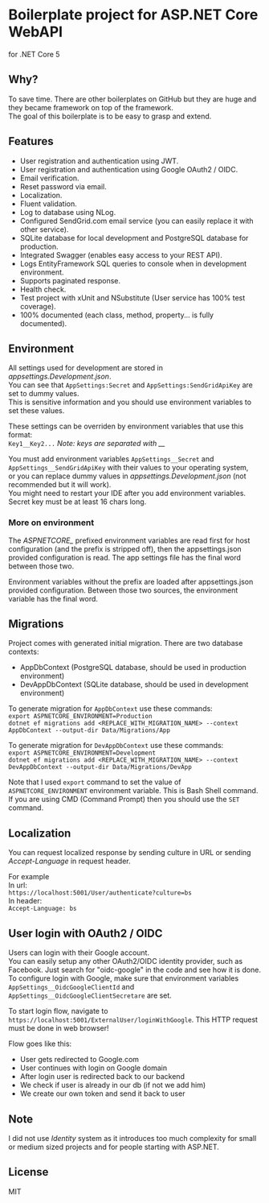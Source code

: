 # Boilerplate project for ASP.NET Core WebAPI
for .NET Core 5

## Why?
To save time. There are other boilerplates on GitHub but they are huge and they became framework on top of the framework.  
The goal of this boilerplate is to be easy to grasp and extend.  

## Features
* User registration and authentication using JWT.
* User registration and authentication using Google OAuth2 / OIDC.
* Email verification.
* Reset password via email.
* Localization.
* Fluent validation.
* Log to database using NLog.
* Configured SendGrid.com email service (you can easily replace it with other service).
* SQLite database for local development and PostgreSQL database for production.
* Integrated Swagger (enables easy access to your REST API).
* Logs EntityFramework SQL queries to console when in development environment.
* Supports paginated response.
* Health check.
* Test project with xUnit and NSubstitute (User service has 100% test coverage).
* 100% documented (each class, method, property... is fully documented).

## Environment
All settings used for development are stored in *appsettings.Development.json*.  
You can see that ```AppSettings:Secret``` and ```AppSettings:SendGridApiKey``` are set to dummy values.  
This is sensitive information and you should use environment variables to set these values.  

These settings can be overriden by environment variables that use this format:  
```Key1__Key2...``` *Note: keys are separated with __*  

You must add environment variables ```AppSettings__Secret``` and ```AppSettings__SendGridApiKey``` with their values to your operating system,  
or you can replace dummy values in *appsettings.Development.json* (not recommended but it will work).  
You might need to restart your IDE after you add environment variables.  
Secret key must be at least 16 chars long.  

### More on environment
The *ASPNETCORE_* prefixed environment variables are read first for host configuration (and the prefix is stripped off), then the appsettings.json provided configuration is read. The app settings file has the final word between those two.

Environment variables without the prefix are loaded after appsettings.json provided configuration. Between those two sources, the environment variable has the final word.

## Migrations
Project comes with generated initial migration. There are two database contexts:  
* AppDbContext (PostgreSQL database, should be used in production environment)  
* DevAppDbContext (SQLite database, should be used in development environment)  

To generate migration for ```AppDbContext``` use these commands:  
```export ASPNETCORE_ENVIRONMENT=Production```  
```dotnet ef migrations add <REPLACE_WITH_MIGRATION_NAME> --context AppDbContext --output-dir Data/Migrations/App```  

To generate migration for ```DevAppDbContext``` use these commands:  
```export ASPNETCORE_ENVIRONMENT=Development```  
```dotnet ef migrations add <REPLACE_WITH_MIGRATION_NAME> --context DevAppDbContext --output-dir Data/Migrations/DevApp```  

Note that I used ```export``` command to set the value of ```ASPNETCORE_ENVIRONMENT``` environment variable. This is Bash Shell command.
If you are using CMD (Command Prompt) then you should use the ```SET``` command.  

## Localization
You can request localized response by sending culture in URL or sending *Accept-Language* in request header.  

For example    
In url:  
```https://localhost:5001/User/authenticate?culture=bs```  
In header:  
```Accept-Language: bs```

## User login with OAuth2 / OIDC
Users can login with their Google account.  
You can easily setup any other OAuth2/OIDC identity provider, such as Facebook. Just search for "oidc-google" in the code and see how it is done.  
To configure login with Google, make sure that environment variables ```AppSettings__OidcGoogleClientId``` and ```AppSettings__OidcGoogleClientSecretare``` are set.  

To start login flow, navigate to ```https://localhost:5001/ExternalUser/loginWithGoogle```. This HTTP request must be done in web browser!

Flow goes like this:
* User gets redirected to Google.com
* User continues with login on Google domain
* After login user is redirected back to our backend
* We check if user is already in our db (if not we add him)
* We create our own token and send it back to user  

## Note
I did not use _Identity_ system as it introduces too much complexity for small or medium sized projects and for people starting with ASP.NET.  

## License
MIT
